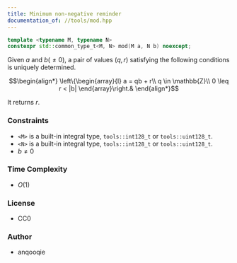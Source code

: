 ```yaml
---
title: Minimum non-negative reminder
documentation_of: //tools/mod.hpp
---
```


```cpp
template <typename M, typename N>
constexpr std::common_type_t<M, N> mod(M a, N b) noexcept;
```

Given $a$ and $b (\neq 0)$, a pair of values $(q, r)$ satisfying the following conditions is uniquely determined.

$$\begin{align*}
\left\{\begin{array}{l}
a = qb + r\\
q \in \mathbb{Z}\\
0 \leq r < |b|
\end{array}\right.&
\end{align*}$$

It returns $r$.

### Constraints
- `<M>` is a built-in integral type, `tools::int128_t` or `tools::uint128_t`.
- `<N>` is a built-in integral type, `tools::int128_t` or `tools::uint128_t`.
- $b \neq 0$

### Time Complexity
- $O(1)$

### License
- CC0

### Author
- anqooqie
